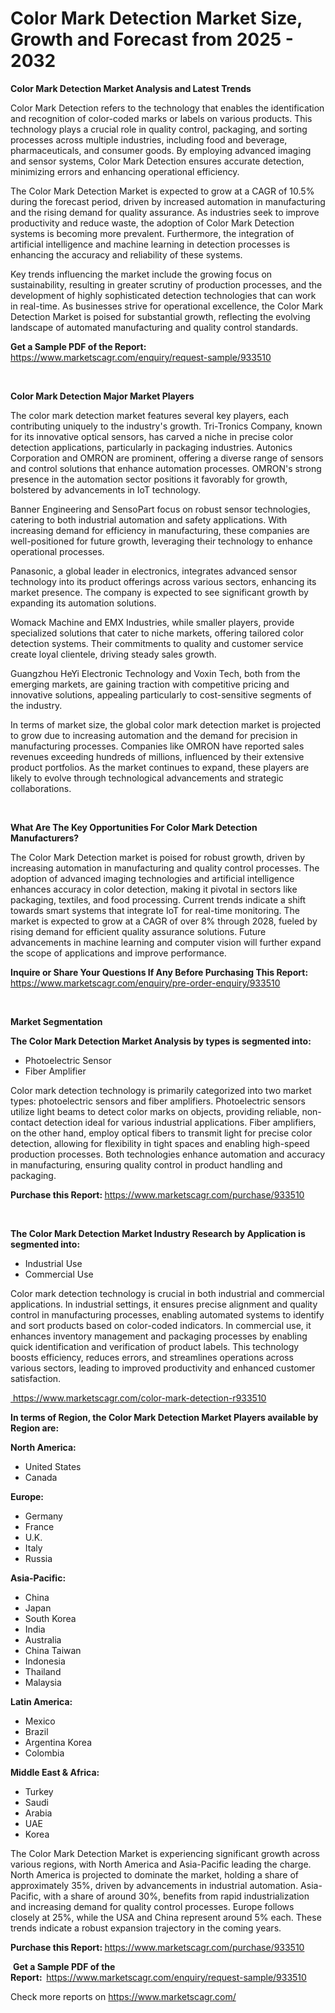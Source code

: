 <p><h1>Color Mark Detection Market Size, Growth and Forecast from 2025 - 2032</h1></p><p><strong>Color Mark Detection Market Analysis and Latest Trends</strong></p>
<p><p>Color Mark Detection refers to the technology that enables the identification and recognition of color-coded marks or labels on various products. This technology plays a crucial role in quality control, packaging, and sorting processes across multiple industries, including food and beverage, pharmaceuticals, and consumer goods. By employing advanced imaging and sensor systems, Color Mark Detection ensures accurate detection, minimizing errors and enhancing operational efficiency.</p><p>The Color Mark Detection Market is expected to grow at a CAGR of 10.5% during the forecast period, driven by increased automation in manufacturing and the rising demand for quality assurance. As industries seek to improve productivity and reduce waste, the adoption of Color Mark Detection systems is becoming more prevalent. Furthermore, the integration of artificial intelligence and machine learning in detection processes is enhancing the accuracy and reliability of these systems.</p><p>Key trends influencing the market include the growing focus on sustainability, resulting in greater scrutiny of production processes, and the development of highly sophisticated detection technologies that can work in real-time. As businesses strive for operational excellence, the Color Mark Detection Market is poised for substantial growth, reflecting the evolving landscape of automated manufacturing and quality control standards.</p></p>
<p><strong>Get a Sample PDF of the Report:&nbsp;</strong> <a href="https://www.marketscagr.com/enquiry/request-sample/933510?utm_campaign=3032&utm_medium=2&utm_source=Github&utm_content=ia&utm_term=07032025&utm_id=color-mark-detection">https://www.marketscagr.com/enquiry/request-sample/933510</a></p>
<p>&nbsp;</p>
<p><strong>Color Mark Detection Major Market Players</strong></p>
<p><p>The color mark detection market features several key players, each contributing uniquely to the industry's growth. Tri-Tronics Company, known for its innovative optical sensors, has carved a niche in precise color detection applications, particularly in packaging industries. Autonics Corporation and OMRON are prominent, offering a diverse range of sensors and control solutions that enhance automation processes. OMRON's strong presence in the automation sector positions it favorably for growth, bolstered by advancements in IoT technology.</p><p>Banner Engineering and SensoPart focus on robust sensor technologies, catering to both industrial automation and safety applications. With increasing demand for efficiency in manufacturing, these companies are well-positioned for future growth, leveraging their technology to enhance operational processes.</p><p>Panasonic, a global leader in electronics, integrates advanced sensor technology into its product offerings across various sectors, enhancing its market presence. The company is expected to see significant growth by expanding its automation solutions.</p><p>Womack Machine and EMX Industries, while smaller players, provide specialized solutions that cater to niche markets, offering tailored color detection systems. Their commitments to quality and customer service create loyal clientele, driving steady sales growth.</p><p>Guangzhou HeYi Electronic Technology and Voxin Tech, both from the emerging markets, are gaining traction with competitive pricing and innovative solutions, appealing particularly to cost-sensitive segments of the industry.</p><p>In terms of market size, the global color mark detection market is projected to grow due to increasing automation and the demand for precision in manufacturing processes. Companies like OMRON have reported sales revenues exceeding hundreds of millions, influenced by their extensive product portfolios. As the market continues to expand, these players are likely to evolve through technological advancements and strategic collaborations.</p></p>
<p>&nbsp;</p>
<p><strong>What Are The Key Opportunities For Color Mark Detection Manufacturers?</strong></p>
<p><p>The Color Mark Detection market is poised for robust growth, driven by increasing automation in manufacturing and quality control processes. The adoption of advanced imaging technologies and artificial intelligence enhances accuracy in color detection, making it pivotal in sectors like packaging, textiles, and food processing. Current trends indicate a shift towards smart systems that integrate IoT for real-time monitoring. The market is expected to grow at a CAGR of over 8% through 2028, fueled by rising demand for efficient quality assurance solutions. Future advancements in machine learning and computer vision will further expand the scope of applications and improve performance.</p></p>
<p><strong>Inquire or Share Your Questions If Any Before Purchasing This Report:</strong> <a href="https://www.marketscagr.com/enquiry/pre-order-enquiry/933510?utm_campaign=3032&utm_medium=2&utm_source=Github&utm_content=ia&utm_term=07032025&utm_id=color-mark-detection">https://www.marketscagr.com/enquiry/pre-order-enquiry/933510</a></p>
<p>&nbsp;</p>
<p><strong>Market Segmentation</strong></p>
<p><strong>The Color Mark Detection Market Analysis by types is segmented into:</strong></p>
<p><ul><li>Photoelectric Sensor</li><li>Fiber Amplifier</li></ul></p>
<p><p>Color mark detection technology is primarily categorized into two market types: photoelectric sensors and fiber amplifiers. Photoelectric sensors utilize light beams to detect color marks on objects, providing reliable, non-contact detection ideal for various industrial applications. Fiber amplifiers, on the other hand, employ optical fibers to transmit light for precise color detection, allowing for flexibility in tight spaces and enabling high-speed production processes. Both technologies enhance automation and accuracy in manufacturing, ensuring quality control in product handling and packaging.</p></p>
<p><strong>Purchase this Report:&nbsp;</strong><a href="https://www.marketscagr.com/purchase/933510?utm_campaign=3032&utm_medium=2&utm_source=Github&utm_content=ia&utm_term=07032025&utm_id=color-mark-detection">https://www.marketscagr.com/purchase/933510</a></p>
<p>&nbsp;</p>
<p><strong>The Color Mark Detection Market Industry Research by Application is segmented into:</strong></p>
<p><ul><li>Industrial Use</li><li>Commercial Use</li></ul></p>
<p><p>Color mark detection technology is crucial in both industrial and commercial applications. In industrial settings, it ensures precise alignment and quality control in manufacturing processes, enabling automated systems to identify and sort products based on color-coded indicators. In commercial use, it enhances inventory management and packaging processes by enabling quick identification and verification of product labels. This technology boosts efficiency, reduces errors, and streamlines operations across various sectors, leading to improved productivity and enhanced customer satisfaction.</p></p>
<p><a href="https://www.marketscagr.com/color-mark-detection-r933510?utm_campaign=3032&utm_medium=2&utm_source=Github&utm_content=ia&utm_term=07032025&utm_id=color-mark-detection">&nbsp;https://www.marketscagr.com/color-mark-detection-r933510</a></p>
<p><strong>In terms of Region, the Color Mark Detection Market Players available by Region are:</strong></p>
<p>
    <p> <strong> North America: </strong>
        <ul>
            <li>United States</li>
            <li>Canada</li>
        </ul>
        </p> 
    <p> <strong> Europe: </strong>
        <ul>
            <li>Germany</li>
            <li>France</li>
            <li>U.K.</li>
            <li>Italy</li>
            <li>Russia</li>
        </ul>
        </p> 
    <p> <strong> Asia-Pacific: </strong>
        <ul>
            <li>China</li>
            <li>Japan</li>
            <li>South Korea</li>
            <li>India</li>
            <li>Australia</li>
            <li>China Taiwan</li>
            <li>Indonesia</li>
            <li>Thailand</li>
            <li>Malaysia</li>
        </ul>
        </p> 
    <p> <strong> Latin America: </strong>
        <ul>
            <li>Mexico</li>
            <li>Brazil</li>
            <li>Argentina Korea</li>
            <li>Colombia</li>
        </ul>
        </p> 
    <p> <strong> Middle East & Africa: </strong>
        <ul>
            <li>Turkey</li>
            <li>Saudi</li>
            <li>Arabia</li>
            <li>UAE</li>
            <li>Korea</li>
        </ul>
    </p>
    </p>
<p><p>The Color Mark Detection Market is experiencing significant growth across various regions, with North America and Asia-Pacific leading the charge. North America is projected to dominate the market, holding a share of approximately 35%, driven by advancements in industrial automation. Asia-Pacific, with a share of around 30%, benefits from rapid industrialization and increasing demand for quality control processes. Europe follows closely at 25%, while the USA and China represent around 5% each. These trends indicate a robust expansion trajectory in the coming years.</p></p>
<p><strong>Purchase this Report: </strong><a href="https://www.marketscagr.com/purchase/933510?utm_campaign=3032&utm_medium=2&utm_source=Github&utm_content=ia&utm_term=07032025&utm_id=color-mark-detection">https://www.marketscagr.com/purchase/933510</a></p>
<p>&nbsp;<strong>Get a Sample PDF of the Report:&nbsp;&nbsp;</strong><a href="https://www.marketscagr.com/enquiry/request-sample/933510?utm_campaign=3032&utm_medium=2&utm_source=Github&utm_content=ia&utm_term=07032025&utm_id=color-mark-detection">https://www.marketscagr.com/enquiry/request-sample/933510</a></p>
<p><strong></strong></p>
<p>Check more reports on <a href="https://www.marketscagr.com/?utm_campaign=3032&utm_medium=2&utm_source=Github&utm_content=ia&utm_term=07032025&utm_id=color-mark-detection">https://www.marketscagr.com/</a></p>